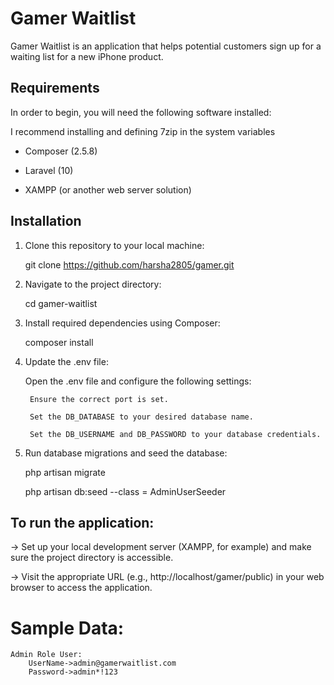 # Gamer Waitlist

Gamer Waitlist is an application that helps potential customers sign up for a waiting list for a new iPhone product.

## Requirements

In order to begin, you will need the following software installed:

I recommend installing and defining 7zip in the system variables

- Composer (2.5.8)

- Laravel (10)

- XAMPP (or another web server solution)

## Installation

1. Clone this repository to your local machine:

	git clone https://github.com/harsha2805/gamer.git

2. Navigate to the project directory:

	cd gamer-waitlist

3. Install required dependencies using Composer:

	composer install

4. Update the .env file:

	Open the .env file and configure the following settings:

		Ensure the correct port is set.

		Set the DB_DATABASE to your desired database name.

		Set the DB_USERNAME and DB_PASSWORD to your database credentials.

7. Run database migrations and seed the database:

	php artisan migrate

	php artisan db:seed --class = AdminUserSeeder

## To run the application:

-> Set up your local development server (XAMPP, for example) and make sure the project directory is accessible.

-> Visit the appropriate URL (e.g., http://localhost/gamer/public) in your web browser to access the application.

# Sample Data:

	Admin Role User:
		UserName->admin@gamerwaitlist.com
		Password->admin*!123
